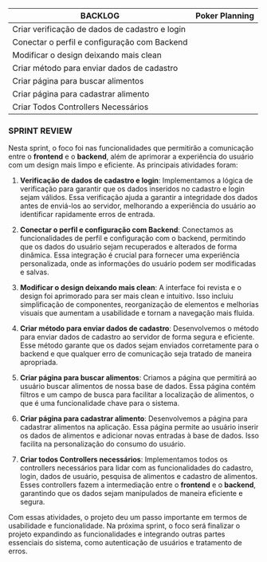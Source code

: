 | **BACKLOG**                                                 | **Poker Planning** |
|-------------------------------------------------------------|--------------------|
| Criar verificação de dados de cadastro e login              |                    |
| Conectar o perfil e configuração com Backend                |                    |
| Modificar o design deixando mais clean                     |                    |
| Criar método para enviar dados de cadastro                  |                    |
| Criar página para buscar alimentos                         |                    |
| Criar página para cadastrar alimento                       |                    |
| Criar Todos Controllers Necessários                         |                    |

### **SPRINT REVIEW**

Nesta sprint, o foco foi nas funcionalidades que permitirão a comunicação entre o **frontend** e o **backend**, além de aprimorar a experiência do usuário com um design mais limpo e eficiente. As principais atividades foram:

1. **Verificação de dados de cadastro e login**:
   Implementamos a lógica de verificação para garantir que os dados inseridos no cadastro e login sejam válidos. Essa verificação ajuda a garantir a integridade dos dados antes de enviá-los ao servidor, melhorando a experiência do usuário ao identificar rapidamente erros de entrada.

2. **Conectar o perfil e configuração com Backend**:
   Conectamos as funcionalidades de perfil e configuração com o backend, permitindo que os dados do usuário sejam recuperados e alterados de forma dinâmica. Essa integração é crucial para fornecer uma experiência personalizada, onde as informações do usuário podem ser modificadas e salvas.

3. **Modificar o design deixando mais clean**:
   A interface foi revista e o design foi aprimorado para ser mais clean e intuitivo. Isso incluiu simplificação de componentes, reorganização de elementos e melhorias visuais que aumentam a usabilidade e tornam a navegação mais fluida.

4. **Criar método para enviar dados de cadastro**:
   Desenvolvemos o método para enviar dados de cadastro ao servidor de forma segura e eficiente. Esse método garante que os dados sejam enviados corretamente para o backend e que qualquer erro de comunicação seja tratado de maneira apropriada.

5. **Criar página para buscar alimentos**:
   Criamos a página que permitirá ao usuário buscar alimentos de nossa base de dados. Essa página contém filtros e um campo de busca para facilitar a localização de alimentos, o que é uma funcionalidade chave para o sistema.

6. **Criar página para cadastrar alimento**:
   Desenvolvemos a página para cadastrar alimentos na aplicação. Essa página permite ao usuário inserir os dados de alimentos e adicionar novas entradas à base de dados. Isso facilita na personalização do consumo do usuário.

7. **Criar todos Controllers necessários**:
   Implementamos todos os controllers necessários para lidar com as funcionalidades do cadastro, login, dados de usuário, pesquisa de alimentos e cadastro de alimentos. Esses controllers fazem a intermediação entre o **frontend** e o **backend**, garantindo que os dados sejam manipulados de maneira eficiente e segura.

Com essas atividades, o projeto deu um passo importante em termos de usabilidade e funcionalidade. Na próxima sprint, o foco será finalizar o projeto expandindo as funcionalidades e integrando outras partes essenciais do sistema, como autenticação de usuários e tratamento de erros.
